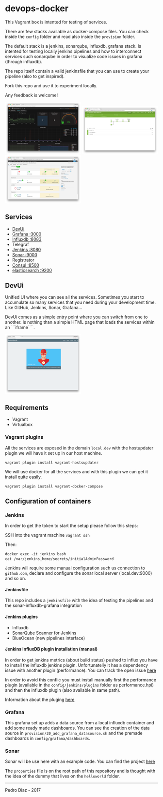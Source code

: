 # devops-docker

This Vagrant box is intented for testing of services.

There are few stacks available as docker-compose files. You can check inside the ````config```` folder and read also inside the ````provision```` folder. 

The default stack is a jenkins, sonarqube, influxdb, grafana stack. Is intented for testing locally jenkins pipelines and how to interconnect services such sonarqube in order to visualize code issues in grafana (through influxdb).

The repo itself contain a valid jenkinsfile that you can use to create your pipeline (also to get inspired).

Fork this repo and use it to experiment locally. 

Any feedback is welcome!

<img src="images/docker.png" style="width: 250px">
<img src="images/jenkins-pipeline.png" style="width: 250px">
<img src="images/sonar.png" style="width: 250px">

## Services

- [DevUi](http://local.dev)
- [Grafana :3000](http://local.dev:3000)
- [Influxdb :8083](http://local.dev:8083)
- Telegraf
- [Jenkins :8080](http://local.dev:8080)
- [Sonar :9000](http://local.dev:9000)
- Registrator
- [Consul :8500](http://local.dev:8500)
- [elasticsearch :9200](http://local.dev:9200)

## DevUi

Unified UI where you can see all the services. Sometimes you start to accumulate so many services that you need during your development time. Like GitHub, Jenkins, Sonar, Grafana... 

DevUi comes as a simple entry point where you can switch from one to another. Is nothing than a simple HTML page that loads the services within an ```ìframe````.

<img src="images/devui.png" style="width: 250px">

## Requirements 

- Vagrant
- Virtualbox

### Vagrant plugins

All the services are exposed in the domain ````local.dev```` with the hostupdater plugin we will have it set up in our host machine.

```
vagrant plugin install vagrant-hostsupdater
```

We will use docker for all the services and with this plugin we can get it install quite easily.

```
vagrant plugin install vagrant-docker-compose
```

## Configuration of containers

### Jenkins

In order to get the token to start the setup please follow this steps:

SSH into the vagrant machine ````vagrant ssh````

Then:

````
docker exec -it jenkins bash
cat /var/jenkins_home/secrets/initialAdminPassword
````

Jenkins will require some manual configuration such us connection to ````github.com````, declare and configure the sonar local server (local.dev:9000) and so on. 

#### Jenkinsfile

This repo includes a ````jenkinsfile```` with the idea of testing the pipelines and the sonar-influxdb-grafana integration

#### Jenkins plugins

- Influxdb
- SonarQube Scanner for Jenkins	
- BlueOcean (new pipelines interface)

#### Jenkins InfluxDB plugin installation (manual)

In order to get jenkins metrics (about build status) pushed to influx you have to install the influxdb jenkins plugin. Unfortunatelly it has a dependency issue with another plugin (performance).
You can track the open issue [here](https://issues.jenkins-ci.org/browse/JENKINS-43539?page=com.atlassian.jira.plugin.system.issuetabpanels%3Achangehistory-tabpanel)

In order to avoid this conflic you must install manually first the performance plugin (available in the ````config/jenkins/plugins```` folder as performance.hpi) and then the influxdb plugin (also available in same path).

Information about the pluging [here](https://wiki.jenkins-ci.org/display/JENKINS/InfluxDB+Plugin)

### Grafana

This grafana set up adds a data source from a local influxdb container and add some ready made dashboards. You can see the creation of the data source in ````provision/20_add_grafana_datasource.sh```` and the premade dashboards in ````config/grafana/dashboards````. 

### Sonar

Sonar will be use here with an example code. You can find the project [here](https://github.com/SonarSource/sonar-examples)

The ````properties```` file is on the root path of this repository and is thought with the idea of the dummy that lives on the ````helloworld```` folder.




-------

Pedro Diaz - 2017